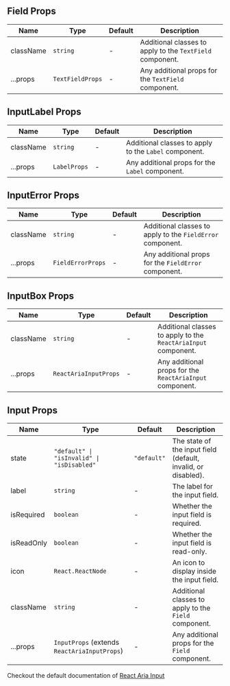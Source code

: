 ## Field Props

| Name      | Type             | Default | Description                                               |
| --------- | ---------------- | ------- | --------------------------------------------------------- |
| className | `string`         | -       | Additional classes to apply to the `TextField` component. |
| ...props  | `TextFieldProps` | -       | Any additional props for the `TextField` component.       |

## InputLabel Props

| Name      | Type         | Default | Description                                           |
| --------- | ------------ | ------- | ----------------------------------------------------- |
| className | `string`     | -       | Additional classes to apply to the `Label` component. |
| ...props  | `LabelProps` | -       | Any additional props for the `Label` component.       |

## InputError Props

| Name      | Type              | Default | Description                                                |
| --------- | ----------------- | ------- | ---------------------------------------------------------- |
| className | `string`          | -       | Additional classes to apply to the `FieldError` component. |
| ...props  | `FieldErrorProps` | -       | Any additional props for the `FieldError` component.       |

## InputBox Props

| Name      | Type                  | Default | Description                                                    |
| --------- | --------------------- | ------- | -------------------------------------------------------------- |
| className | `string`              | -       | Additional classes to apply to the `ReactAriaInput` component. |
| ...props  | `ReactAriaInputProps` | -       | Any additional props for the `ReactAriaInput` component.       |

## Input Props

| Name       | Type                                         | Default     | Description                                                   |
| ---------- | -------------------------------------------- | ----------- | ------------------------------------------------------------- |
| state      | `"default" \| "isInvalid" \| "isDisabled"`   | `"default"` | The state of the input field (default, invalid, or disabled). |
| label      | `string`                                     | -           | The label for the input field.                                |
| isRequired | `boolean`                                    | -           | Whether the input field is required.                          |
| isReadOnly | `boolean`                                    | -           | Whether the input field is read-only.                         |
| icon       | `React.ReactNode`                            | -           | An icon to display inside the input field.                    |
| className  | `string`                                     | -           | Additional classes to apply to the `Field` component.         |
| ...props   | `InputProps` (extends `ReactAriaInputProps`) | -           | Any additional props for the `Field` component.               |

Checkout the default documentation of [React Aria Input](https://react-spectrum.adobe.com/react-aria/TextField.html)
